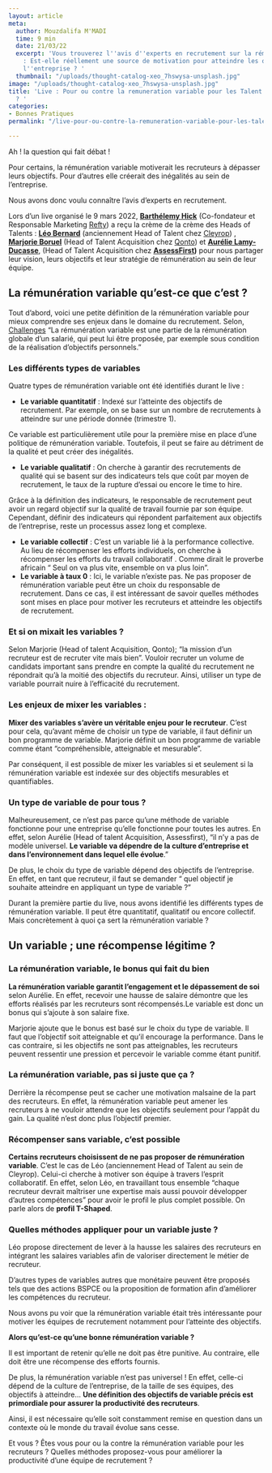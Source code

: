 ```yaml
---
layout: article
meta:
  author: Mouzdalifa M'MADI
  time: 9 min
  date: 21/03/22
  excerpt: 'Vous trouverez l''avis d''experts en recrutement sur la rémunération variable
    : Est-elle réellement une source de motivation pour atteindre les objectifs de
    l''entreprise ? '
  thumbnail: "/uploads/thought-catalog-xeo_7hswysa-unsplash.jpg"
image: "/uploads/thought-catalog-xeo_7hswysa-unsplash.jpg"
title: 'Live : Pour ou contre la remuneration variable pour les Talent Acquisition
  ? '
categories:
- Bonnes Pratiques
permalink: "/live-pour-ou-contre-la-remuneration-variable-pour-les-talent-acquisition/"

---
```

Ah ! la question qui fait débat !

Pour certains, la rémunération variable motiverait les recruteurs à dépasser leurs objectifs. Pour d’autres elle créerait des inégalités au sein de l’entreprise.

Nous avons donc voulu connaître l’avis d’experts en recrutement.

Lors d’un live organisé le 9 mars 2022, [**Barthélemy Hick**](https://www.linkedin.com/in/barthelemyhick/ "Barthélemy Hick Profil Linkedin") (Co-fondateur et Responsable Marketing [Refty](https://refty.co/ "Site Refty")) a reçu la crème de la crème des Heads of Talents : [**Léo Bernard**](https://www.linkedin.com/in/leo-recrutement/ "Léo Bernard Profil Linkedin") (anciennement Head of Talent chez [Cleyrop](https://cleyrop.com/ "Site Cleyrop ")) , [**Marjorie Boruel**](https://www.linkedin.com/in/boruelmarjorie/ "Marjorie Boruel Profil Linkedin") (Head of Talent Acquisition chez [Qonto](https://qonto.com/fr "Site Qonto")) et [**Aurélie Lamy-Ducasse**](https://www.linkedin.com/in/aurelie-lamy-ducasse/ "Aurélie Lamy-Ducasse Profil Linkedin"), (Head of Talent Acquisition chez [**AssessFirst**](https://www.assessfirst.com/fr/ "Site Assessfirst")**)** pour nous partager leur vision, leurs objectifs et leur stratégie de rémunération au sein de leur équipe.

## La rémunération variable qu’est-ce que c’est ?

Tout d’abord, voici une petite définition de la rémunération variable pour mieux comprendre ses enjeux dans le domaine du recrutement. Selon, [Challenges](https://www.challenges.fr/tag_lexique-economique/remuneration-variable_5306/) “La rémunération variable est une partie de la rémunération globale d’un salarié, qui peut lui être proposée, par exemple sous condition de la réalisation d’objectifs personnels.”

### Les différents types de variables

Quatre types de rémunération variable ont été identifiés durant le live :

* **Le variable quantitatif** : Indexé sur l’atteinte des objectifs de recrutement. Par exemple, on se base sur un nombre de recrutements à atteindre sur une période donnée (trimestre 1).

Ce variable est particulièrement utile pour la première mise en place d’une politique de rémunération variable. Toutefois, il peut se faire au détriment de la qualité et peut créer des inégalités.

* **Le variable qualitatif** : On cherche à garantir des recrutements de qualité qui se basent sur des indicateurs tels que coût par moyen de recrutement, le taux de la rupture d’essai ou encore le time to hire.

Grâce à la définition des indicateurs, le responsable de recrutement peut avoir un regard objectif sur la qualité de travail fournie par son équipe. Cependant, définir des indicateurs qui répondent parfaitement aux objectifs de l’entreprise, reste un processus assez long et complexe.

* **Le variable collectif** : C’est un variable lié à la performance collective. Au lieu de récompenser les efforts individuels, on cherche à récompenser les efforts du travail collaboratif . Comme dirait le proverbe africain “ Seul on va plus vite, ensemble on va plus loin”.
* **Le variable à taux 0** : Ici, le variable n’existe pas. Ne pas proposer de rémunération variable peut être un choix du responsable de recrutement. Dans ce cas, il est intéressant de savoir quelles méthodes sont mises en place pour motiver les recruteurs et atteindre les objectifs de recrutement.

### Et si on mixait les variables ?

Selon Marjorie (Head of talent Acquisition, Qonto); “la mission d’un recruteur est de recruter vite mais bien”. Vouloir recruter un volume de candidats important sans prendre en compte la qualité du recrutement ne répondrait qu’à la moitié des objectifs du recruteur. Ainsi, utiliser un type de variable pourrait nuire à l’efficacité du recrutement.

### Les enjeux de mixer les variables :

**Mixer des variables s’avère un véritable enjeu pour le recruteur**. C’est pour cela, qu’avant même de choisir un type de variable, il faut définir un bon programme de variable. Marjorie définit un bon programme de variable comme étant “compréhensible, atteignable et mesurable”.

Par conséquent, il est possible de mixer les variables si et seulement si la rémunération variable est indexée sur des objectifs mesurables et quantifiables.

### Un type de variable de pour tous ?

Malheureusement, ce n’est pas parce qu’une méthode de variable fonctionne pour une entreprise qu’elle fonctionne pour toutes les autres. En effet, selon Aurélie (Head of talent Acquisition, Assessfirst), “il n’y a pas de modèle universel. **Le variable va dépendre de la culture d’entreprise et dans l’environnement dans lequel elle évolue**.”

De plus, le choix du type de variable dépend des objectifs de l’entreprise. En effet, en tant que recruteur, il faut se demander “ quel objectif je souhaite atteindre en appliquant un type de variable ?”

Durant la première partie du live, nous avons identifié les différents types de rémunération variable. Il peut être quantitatif, qualitatif ou encore collectif. Mais concrètement à quoi ça sert la rémunération variable ?

## Un variable ; une récompense légitime ?

### La rémunération variable, le bonus qui fait du bien

**La rémunération variable garantit l’engagement et le dépassement de soi** selon Aurélie. En effet, recevoir une hausse de salaire démontre que les efforts réalisés par les recruteurs sont récompensés.Le variable est donc un bonus qui s’ajoute à son salaire fixe.

Marjorie ajoute que le bonus est basé sur le choix du type de variable. Il faut que l’objectif soit atteignable et qu’il encourage la performance. Dans le cas contraire, si les objectifs ne sont pas atteignables, les recruteurs peuvent ressentir une pression et percevoir le variable comme étant punitif.

### La rémunération variable, pas si juste que ça ?

Derrière la récompense peut se cacher une motivation malsaine de la part des recruteurs. En effet, la rémunération variable peut amener les recruteurs à ne vouloir attendre que les objectifs seulement pour l’appât du gain. La qualité n’est donc plus l’objectif premier.

### Récompenser sans variable, c’est possible

**Certains recruteurs choisissent de ne pas proposer de rémunération variable**. C’est le cas de Léo (anciennement Head of Talent au sein de Cleyrop). Celui-ci cherche à motiver son équipe à travers l’esprit collaboratif. En effet, selon Léo, en travaillant tous ensemble “chaque recruteur devrait maîtriser une expertise mais aussi pouvoir développer d’autres compétences” pour avoir le profil le plus complet possible. On parle alors de **profil T-Shaped**.

### Quelles méthodes appliquer pour un variable juste ?

Léo propose directement de lever à la hausse les salaires des recruteurs en intégrant les salaires variables afin de valoriser directement le métier de recruteur.

D’autres types de variables autres que monétaire peuvent être proposés tels que des actions BSPCE ou la proposition de formation afin d’améliorer les compétences du recruteur.

Nous avons pu voir que la rémunération variable était très intéressante pour motiver les équipes de recrutement notamment pour l’atteinte des objectifs.

**Alors qu’est-ce qu’une bonne rémunération variable ?**

Il est important de retenir qu’elle ne doit pas être punitive. Au contraire, elle doit être une récompense des efforts fournis.

De plus, la rémunération variable n’est pas universel ! En effet, celle-ci dépend de la culture de l’entreprise, de la taille de ses équipes, des objectifs à atteindre... **Une définition des objectifs de variable précis est primordiale pour assurer la productivité des recruteurs**.

Ainsi, il est nécessaire qu’elle soit constamment remise en question dans un contexte où le monde du travail évolue sans cesse.

Et vous ? Êtes vous pour ou la contre la rémunération variable pour les recruteurs ? Quelles méthodes proposez-vous pour améliorer la productivité d’une équipe de recrutement ?  